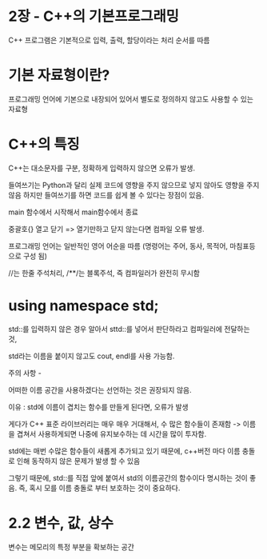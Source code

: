 # 2장 - C++의 기본프로그래밍 

C++ 프로그램은 기본적으로 입력, 출력, 할당이라는 처리 순서를 따름 

# 기본 자료형이란?

프로그래밍 언어에 기본으로 내장되어 있어서 별도로 정의하지 않고도 사용할 수 있는 자료형 

# C++의 특징 
C++는 대소문자를 구분, 정확하게 입력하지 않으면 오류가 발생. 

들여쓰기는 Python과 달리 실제 코드에 영향을 주지 않으므로 넣지 않아도 영향을 주지 않음 하지만 들여쓰기를 하면 코드를 쉽게 볼 수 있다는 장점이 있음. 

main 함수에서 시작해서 main함수에서 종료

중괄호{} 열고 닫기 => 열기만하고 닫지 않는다면 컴파일 오류 발생.

프로그래밍 언어는 일반적인 영어 어순을 따름 (명령어는 주어, 동사, 목적어, 마침표등으로 구성 됨)

//는 한줄 주석처리, /**/는 블록주석, 즉 컴파일러가 완전히 무시함 

# using namespace std;
 std::를 입력하지 않은 경우 알아서 sttd::를 넣어서 판단하라고 컴파일러에 전달하는 것, 
 
 std라는 이름을 붙이지 않고도 cout, endl를 사용 가능함.

주의 사항 - 

어떠한 이름 공간을 사용하겠다는 선언하는 것은 권장되지 않음. 

이유 : std에 이름이 겹치는 함수를 만들게 된다면, 오류가 발생 

게다가 C++ 표준 라이브러리는 매우 매우 거대해서, 수 많은 함수들이 존재함 -> 이름을 겹쳐서 사용하게되면 나중에 유지보수하는 데 시간을 많이 투자함. 

std에는 매번 수많은 함수들이 새롭게 추가되고 있기 때문에, c++버전 마다 이름 충돌로 인해 동작하지 않은 문제가 발생 할 수 있음 

그렇기 때문에, std::를 직접 앞에 붙여서 std의 이름공간의 함수이다 명시하는 것이 좋음. 즉, 혹시 모를 이름 충돌로 부터 보호하는 것이 중요하다.


# 2.2 변수, 값, 상수 
변수는 메모리의 특정 부분을 확보하는 공간
